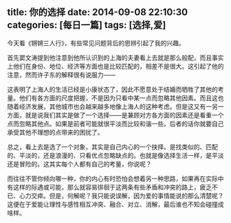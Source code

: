 title: 你的选择
date: 2014-09-08 22:10:30
categories: [每日一篇]
tags: [选择,爱]
---
今天看《锵锵三人行》，有些常见问题背后的思辨引起了我的兴趣。

首先窦文涛提到他注意到他所认识到的上海的夫妻看上去就是那么般配，而且事实上他们在身份、地位、经济等方面也是比较匹配的，相差不是很大。这引起了他的注意，然而许子东的解释很有说服力——

这表明了上海人的生活已经是小康状态了，因此不愿意处于结婚而牺牲了其他的考量。他们有各方面的尺度把握，不是因为只看中某一点而忽略其他因素。而且这也随着经济发展，其他城市也会越来越多地像上海人的这种考虑。但是这又有一另一方面，就是说我们其实是做了一个选择——是兼顾对方各方面的因素还是看重一个点而忽略其他点。如果是前者可能就很平淡而比较和谐一些。后者的话你就要自己承受其他不理想的点带来的困扰了。
<!--more-->
总之，看上去是选了一个对象，其实是自己内心的一个抉择。是找类似的、匹配的、平淡的，还是浪漫的、只看优点忽略缺点的。也就是像选择生活一样，是平淡还是冒险的。这其实每个人都有自己的考量，你说呢？

而往往不管你倾向哪一种，你的内心有时恐怕会想着另一种思路，如果再在实际中有这样的际遇或可能，那么就容易徘徊于这两条有些矛盾和冲突的路上，疲乏不已、心力交瘁。但是，何解呢？我只能说误解，因为爱的事情能说的那么清楚呢？这便在于爱能让理性与感性相互冲突、融合、对立、消解，最后谁也不知会碰撞成啥样。
